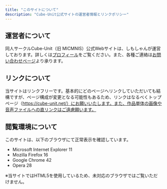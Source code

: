```yaml
---
title: "このサイトについて"
description: "Cube-Unit公式サイトの運営者情報とリンクポリシー"
---
```


## 運営者について

同人サークルCube-Unit（旧 MICMNIS）公式Webサイトは、しもしゃんが運営しております。詳しくは[プロフィール](/profile/)をご覧ください。また、各種ご連絡は[お問い合わせページ](/contact/)より承ります。

## リンクについて

当サイトはリンクフリーです。基本的にどのページへリンクしていただいても結構ですが、ページ構成が変更となる可能性もあるため、リンクはなるべくトップページ（https://cube-unit.net/）にお願いいたします。また、作品単体の画像や音声ファイルへの直リンクはご遠慮願います。

## 閲覧環境について

このサイトは、以下のブラウザにて正常表示を確認しています。

- Microsoft Internet Explorer 11
- Mozilla Firefox 16
- Google Chrome 42
- Opera 28

※当サイトではHTML5を使用しているため、未対応のブラウザではご覧いただけません。